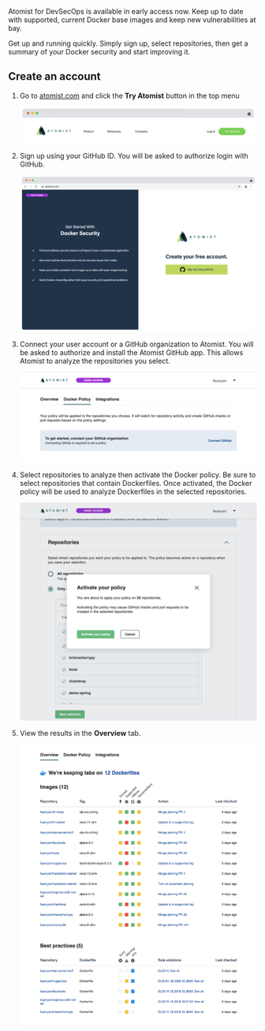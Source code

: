 Atomist for DevSecOps is available in early access now. 
Keep up to date with supported, current Docker base images and keep new vulnerabilities at bay.

[early-access]: https://atomist.com/devsecops (Request early access)

Get up and running quickly. Simply sign up, select repositories, then get a summary of your 
Docker security and start improving it.

## Create an account

1. Go to [atomist.com](https://atomist.com) and click the **Try Atomist** button in the top menu

    ![Try Atomist button](img/getting-started/try-atomist.png)

2. Sign up using your GitHub ID. You will be asked to authorize login with GitHub.

    ![Sign up](img/getting-started/sign-up.png)

3. Connect your user account or a GitHub organization to Atomist. You will be asked to authorize 
and install the Atomist GitHub app. This allows Atomist to analyze the repositories you select.

    ![Connect GitHub](img/getting-started/connect-github.png)

4. Select repositories to analyze then activate the Docker policy. Be sure to select repositories 
that contain Dockerfiles. Once activated, the Docker policy will be used to analyze Dockerfiles in the 
selected repositories.

    ![Select repositories](img/getting-started/select-repos.png)

5. View the results in the **Overview** tab.

    ![Overview](img/getting-started/overview.png)

